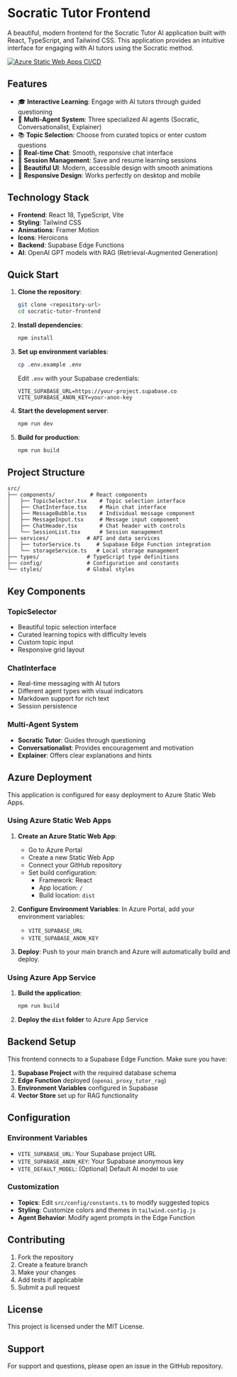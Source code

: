 # Socratic Tutor Frontend

A beautiful, modern frontend for the Socratic Tutor AI application built with React, TypeScript, and Tailwind CSS. This application provides an intuitive interface for engaging with AI tutors using the Socratic method.

[![Azure Static Web Apps CI/CD](https://github.com/CakeRepository/justVite/actions/workflows/azure-static-web-apps-jolly-field-0cedd170f.yml/badge.svg)](https://github.com/CakeRepository/justVite/actions/workflows/azure-static-web-apps-jolly-field-0cedd170f.yml)

## Features
- 🎓 **Interactive Learning**: Engage with AI tutors through guided questioning
- 🤖 **Multi-Agent System**: Three specialized AI agents (Socratic, Conversationalist, Explainer)
- 📚 **Topic Selection**: Choose from curated topics or enter custom questions
- 💬 **Real-time Chat**: Smooth, responsive chat interface
- 🔄 **Session Management**: Save and resume learning sessions
- 🌟 **Beautiful UI**: Modern, accessible design with smooth animations
- 📱 **Responsive Design**: Works perfectly on desktop and mobile

## Technology Stack

- **Frontend**: React 18, TypeScript, Vite
- **Styling**: Tailwind CSS
- **Animations**: Framer Motion
- **Icons**: Heroicons
- **Backend**: Supabase Edge Functions
- **AI**: OpenAI GPT models with RAG (Retrieval-Augmented Generation)

## Quick Start

1. **Clone the repository**:
   ```bash
   git clone <repository-url>
   cd socratic-tutor-frontend
   ```

2. **Install dependencies**:
   ```bash
   npm install
   ```

3. **Set up environment variables**:
   ```bash
   cp .env.example .env
   ```
   
   Edit `.env` with your Supabase credentials:
   ```
   VITE_SUPABASE_URL=https://your-project.supabase.co
   VITE_SUPABASE_ANON_KEY=your-anon-key
   ```

4. **Start the development server**:
   ```bash
   npm run dev
   ```

5. **Build for production**:
   ```bash
   npm run build
   ```

## Project Structure

```
src/
├── components/           # React components
│   ├── TopicSelector.tsx    # Topic selection interface
│   ├── ChatInterface.tsx    # Main chat interface
│   ├── MessageBubble.tsx    # Individual message component
│   ├── MessageInput.tsx     # Message input component
│   ├── ChatHeader.tsx       # Chat header with controls
│   └── SessionList.tsx      # Session management
├── services/            # API and data services
│   ├── tutorService.ts     # Supabase Edge Function integration
│   └── storageService.ts   # Local storage management
├── types/               # TypeScript type definitions
├── config/              # Configuration and constants
└── styles/              # Global styles
```

## Key Components

### TopicSelector
- Beautiful topic selection interface
- Curated learning topics with difficulty levels
- Custom topic input
- Responsive grid layout

### ChatInterface
- Real-time messaging with AI tutors
- Different agent types with visual indicators
- Markdown support for rich text
- Session persistence

### Multi-Agent System
- **Socratic Tutor**: Guides through questioning
- **Conversationalist**: Provides encouragement and motivation
- **Explainer**: Offers clear explanations and hints

## Azure Deployment

This application is configured for easy deployment to Azure Static Web Apps.

### Using Azure Static Web Apps

1. **Create an Azure Static Web App**:
   - Go to Azure Portal
   - Create a new Static Web App
   - Connect your GitHub repository
   - Set build configuration:
     - Framework: React
     - App location: `/`
     - Build location: `dist`

2. **Configure Environment Variables**:
   In Azure Portal, add your environment variables:
   - `VITE_SUPABASE_URL`
   - `VITE_SUPABASE_ANON_KEY`

3. **Deploy**:
   Push to your main branch and Azure will automatically build and deploy.

### Using Azure App Service

1. **Build the application**:
   ```bash
   npm run build
   ```

2. **Deploy the `dist` folder** to Azure App Service

## Backend Setup

This frontend connects to a Supabase Edge Function. Make sure you have:

1. **Supabase Project** with the required database schema
2. **Edge Function** deployed (`openai_proxy_tutor_rag`)
3. **Environment Variables** configured in Supabase
4. **Vector Store** set up for RAG functionality

## Configuration

### Environment Variables

- `VITE_SUPABASE_URL`: Your Supabase project URL
- `VITE_SUPABASE_ANON_KEY`: Your Supabase anonymous key
- `VITE_DEFAULT_MODEL`: (Optional) Default AI model to use

### Customization

- **Topics**: Edit `src/config/constants.ts` to modify suggested topics
- **Styling**: Customize colors and themes in `tailwind.config.js`
- **Agent Behavior**: Modify agent prompts in the Edge Function

## Contributing

1. Fork the repository
2. Create a feature branch
3. Make your changes
4. Add tests if applicable
5. Submit a pull request

## License

This project is licensed under the MIT License.

## Support

For support and questions, please open an issue in the GitHub repository.
